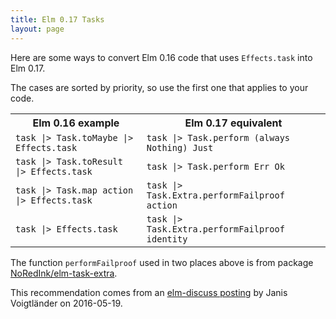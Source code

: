 ```yaml
---
title: Elm 0.17 Tasks
layout: page
---
```


Here are some ways to convert Elm 0.16 code that uses `Effects.task` into Elm 0.17.

The cases are sorted by priority, so use the first one that applies to your code.

<table class="task-conversions">
    <tr>
	<th>Elm 0.16 example</th>
	<th>Elm 0.17 equivalent</th>
    </tr>
    <tr>
	<td><code>task |> Task.toMaybe |> Effects.task</code></td>
	<td><code>task |> Task.perform (always Nothing) Just</code></td>
    </tr>
    <tr>
	<td><code>task |> Task.toResult |> Effects.task</code></td>
	<td><code>task |> Task.perform Err Ok</code></td>
    </tr>
    <tr>
	<td><code>task |> Task.map action |> Effects.task</code></td>
	<td><code>task |> Task.Extra.performFailproof action</code></td>
    </tr>
    <tr>
	<td><code>task |> Effects.task</code></td>
	<td><code>task |> Task.Extra.performFailproof identity</code></td>
    </tr>
</table>


The function `performFailproof` used in two places above is from package [NoRedInk/elm-task-extra](http://package.elm-lang.org/packages/NoRedInk/elm-task-extra).

This recommendation comes from an
[elm-discuss posting](https://groups.google.com/d/msg/elm-discuss/gkdCrioDsUQ/cJn5-n6fFQAJ)
by Janis Voigtländer on 2016-05-19.


	    
	

